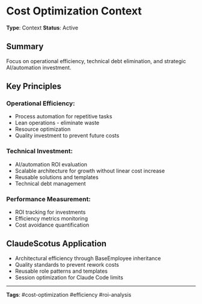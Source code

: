 # Cost Optimization Context

**Type**: Context
**Status**: Active

## Summary
Focus on operational efficiency, technical debt elimination, and strategic AI/automation investment.

## Key Principles
### Operational Efficiency:
- Process automation for repetitive tasks
- Lean operations - eliminate waste
- Resource optimization
- Quality investment to prevent future costs

### Technical Investment:
- AI/automation ROI evaluation
- Scalable architecture for growth without linear cost increase
- Reusable solutions and templates
- Technical debt management

### Performance Measurement:
- ROI tracking for investments
- Efficiency metrics monitoring
- Cost avoidance quantification

## ClaudeScotus Application
- Architectural efficiency through BaseEmployee inheritance
- Quality standards to prevent rework costs
- Reusable role patterns and templates
- Session optimization for Claude Code limits

---
**Tags**: #cost-optimization #efficiency #roi-analysis